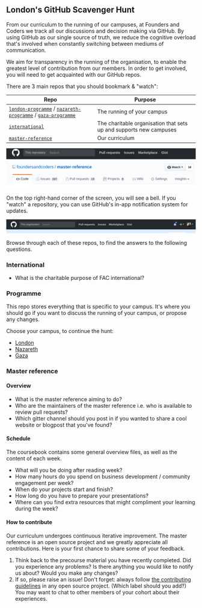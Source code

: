 ## London's GitHub Scavenger Hunt

From our curriculum to the running of our campuses, at Founders and Coders we track all our discussions and decision making via GitHub. By using GitHub as our single source of truth, we reduce the cognitive overload that's involved when constantly switching between mediums of communication.

We aim for transparency in the running of the organisation, to enable the greatest level of contribution from our members. In order to get involved, you will need to get acquainted with our GitHub repos.

There are 3 main repos that you should bookmark & "watch":

| Repo | Purpose |
| ---- | --- |
| [`london-programme`](https://github.com/foundersandcoders/london-programme) / [`nazareth-programme`](https://github.com/foundersandcoders/nazareth-programme) / [`gaza-programme`](https://github.com/foundersandcoders/gaza-programme) | The running of your campus |
| [`international`](https://github.com/foundersandcoders/international) | The charitable organisation that sets up and supports new campuses |
| [`master-reference`](https://github.com/foundersandcoders/master-reference) | Our curriculum |

![github watching button](./github-watch-unwatch.png)

On the top right-hand corner of the screen, you will see a bell. If you "watch" a repository, you can use GitHub's in-app notification system for updates.

![github notification bell](./github-notification-bell.png)

Browse through each of these repos, to find the answers to the following questions.

### International
+ What is the charitable purpose of FAC international?

### Programme
This repo stores everything that is specific to your campus. It's where you should go if you want to discuss the running of your campus, or propose any changes.

Choose your campus, to continue the hunt:
+ [London](https://github.com/foundersandcoders/london-programme/blob/master/github-scavenger-hunt.md)
+ [Nazareth](https://github.com/foundersandcoders/nazareth-programme/blob/master/github-scavenger-hunt.md)
+ [Gaza](https://github.com/foundersandcoders/gaza-programme/blob/master/github-scavenger-hunt.md)

### Master reference
#### Overview
+ What is the master reference aiming to do?
+ Who are the maintainers of the master reference i.e. who is available to review pull requests?
+ Which gitter channel should you post in if you wanted to share a cool website or blogpost that you've found?

#### Schedule
The coursebook contains some general overview files, as well as the content of each week.
+ What will you be doing after reading week?
+ How many hours do you spend on business development / community engagement per week?
+ When do your projects start and finish?
+ How long do you have to prepare your presentations?
+ Where can you find extra resources that might compliment your learning during the week?

#### How to contribute
Our curriculum undergoes continuous iterative improvement. The master reference is an open source project and we greatly appreciate all contributions. Here is your first chance to share some of your feedback.
1. Think back to the precourse material you have recently completed. Did you experience any problems? Is there anything you would like to notify us about? Would you make any changes?
2. If so, please raise an issue! Don't forget: always follow [the contributing guidelines](../../CONTRIBUTING.md) in any open source project. (Which label should you add?)  
You may want to chat to other members of your cohort about their experiences.
